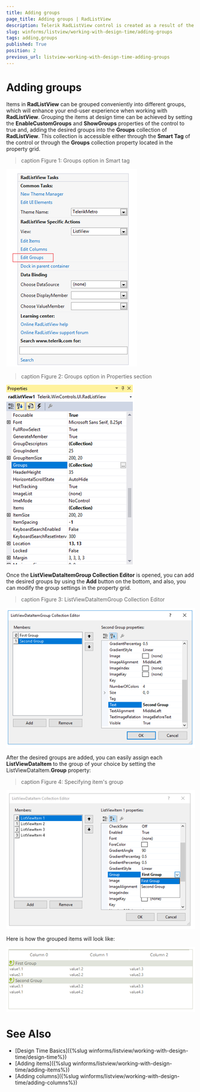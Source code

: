 ```yaml
---
title: Adding groups
page_title: Adding groups | RadListView
description: Telerik RadListView control is created as a result of the concord of the powerful data layer used by RadGridView and RadListControl, together with the outstanding Telerik Presentation Framework.
slug: winforms/listview/working-with-design-time/adding-groups
tags: adding,groups
published: True
position: 2
previous_url: listview-working-with-design-time-adding-groups
---
```


# Adding groups
 
Items in **RadListView** can be grouped conveniently into different groups, which will enhance your end-user experience when working with **RadListView**. Grouping the items at design time can be achieved by setting the __EnableCustomGroups__ and __ShowGroups__ properties of the control to true and, adding the desired groups into the __Groups__ collection of **RadListView**. This collection is accessible either through the __Smart Tag__ of the control or through the __Groups__ collection property located in the property grid.

>caption Figure 1: Groups option in Smart tag

![listview-working-with-design-time-adding-groups 001](images/listview-working-with-design-time-adding-groups001.png)

>caption Figure 2: Groups option in Properties section

![listview-working-with-design-time-adding-groups 002](images/listview-working-with-design-time-adding-groups002.png)

Once the __ListViewDataItemGroup Collection Editor__ is opened, you can add the desired groups by using the __Add__ button on the bottom, and also, you can modify the group settings in the property grid.

>caption Figure 3: ListViewDataItemGroup Collection Editor

![listview-working-with-design-time-adding-groups 003](images/listview-working-with-design-time-adding-groups003.png)

After the desired groups are added, you can easily assign each __ListViewDataItem__ to the group of your choice by setting the ListViewDataItem.__Group__ property:

>caption Figure 4: Specifying item's group

![listview-working-with-design-time-adding-groups 004](images/listview-working-with-design-time-adding-groups004.png)

Here is how the grouped items will look like:

![listview-working-with-design-time-adding-groups 005](images/listview-working-with-design-time-adding-groups005.png)

# See Also

* [Design Time Basics]({%slug winforms/listview/working-with-design-time/design-time%})	 
* [Adding items]({%slug winforms/listview/working-with-design-time/adding-items%})	
* [Adding columns]({%slug winforms/listview/working-with-design-time/adding-columns%})	
